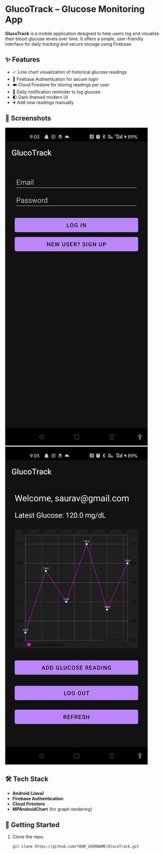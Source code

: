 # GlucoTrack – Glucose Monitoring App

**GlucoTrack** is a mobile application designed to help users log and visualize their blood glucose levels over time. It offers a simple, user-friendly interface for daily tracking and secure storage using Firebase.

## ✨ Features

- 📈 Line chart visualization of historical glucose readings
- 🔐 Firebase Authentication for secure login
- ☁️ Cloud Firestore for storing readings per user
- 🔔 Daily notification reminder to log glucose
- 🌓 Dark-themed modern UI
- ➕ Add new readings manually

## 📸 Screenshots

![Login](screenshots/login.jpeg)
![Chart](screenshots/chart.jpeg)

## 🛠 Tech Stack

- **Android (Java)**
- **Firebase Authentication**
- **Cloud Firestore**
- **MPAndroidChart** (for graph rendering)

## 🏃 Getting Started

1. Clone the repo:
   ```bash
   git clone https://github.com/YOUR_USERNAME/GlucoTrack.git


